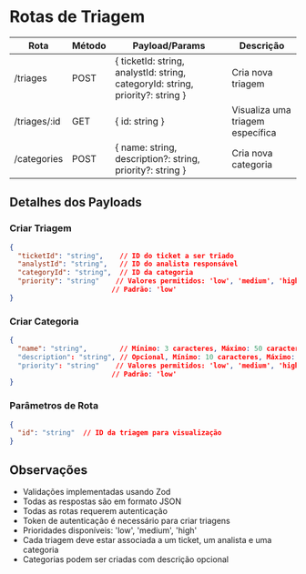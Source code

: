 # Rotas de Triagem

| Rota | Método | Payload/Params | Descrição |
|------|--------|---------------|------------|
| /triages | POST | { ticketId: string, analystId: string, categoryId: string, priority?: string } | Cria nova triagem |
| /triages/:id | GET | { id: string } | Visualiza uma triagem específica |
| /categories | POST | { name: string, description?: string, priority?: string } | Cria nova categoria |

## Detalhes dos Payloads

### Criar Triagem

```json
{
  "ticketId": "string",    // ID do ticket a ser triado
  "analystId": "string",   // ID do analista responsável
  "categoryId": "string",  // ID da categoria
  "priority": "string"    // Valores permitidos: 'low', 'medium', 'high'
                         // Padrão: 'low'
}
```

### Criar Categoria

```json
{
  "name": "string",        // Mínimo: 3 caracteres, Máximo: 50 caracteres
  "description": "string", // Opcional, Mínimo: 10 caracteres, Máximo: 255 caracteres
  "priority": "string"    // Valores permitidos: 'low', 'medium', 'high'
                         // Padrão: 'low'
}
```

### Parâmetros de Rota

```json
{
  "id": "string"  // ID da triagem para visualização
}
```

## Observações

- Validações implementadas usando Zod
- Todas as respostas são em formato JSON
- Todas as rotas requerem autenticação
- Token de autenticação é necessário para criar triagens
- Prioridades disponíveis: 'low', 'medium', 'high'
- Cada triagem deve estar associada a um ticket, um analista e uma categoria
- Categorias podem ser criadas com descrição opcional 
